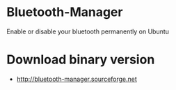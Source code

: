 Bluetooth-Manager
=================

Enable or disable your bluetooth permanently on Ubuntu

# Download binary version
- http://bluetooth-manager.sourceforge.net

